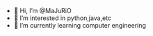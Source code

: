 - 👋 Hi, I’m @MaJuRiO
- 👀 I’m interested in python,java,etc
- 🌱 I’m currently learning computer engineering


